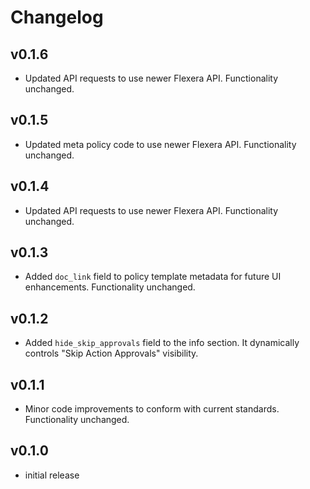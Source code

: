 # Changelog

## v0.1.6

- Updated API requests to use newer Flexera API. Functionality unchanged.

## v0.1.5

- Updated meta policy code to use newer Flexera API. Functionality unchanged.

## v0.1.4

- Updated API requests to use newer Flexera API. Functionality unchanged.

## v0.1.3

- Added `doc_link` field to policy template metadata for future UI enhancements. Functionality unchanged.

## v0.1.2

- Added `hide_skip_approvals` field to the info section. It dynamically controls "Skip Action Approvals" visibility.

## v0.1.1

- Minor code improvements to conform with current standards. Functionality unchanged.

## v0.1.0

- initial release
